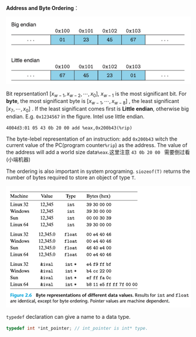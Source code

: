 
**Address and Byte Ordering**：

![Endlian](https://raw.githubusercontent.com/lih627/MyPicGo/master/imgs/20211010215126.png)

Bit reprsentation1 $[x_{w - 1}, x_{w - 2}, \cdots,x_0]$, $x_{w - 1}$ is the most significant bit. For **byte**, the most significant byte is $[x_{w - 1}, \cdots, x_{w - 8}]$ , the least significant $[x_7, \cdots, x_{0}]$ . If the least significant comes first is **Little endian**, otherwise big endian. E.g. `0x1234567` in the figure. Intel use little endian.

```assembly
4004d3:01 05 43 0b 20 00 add %eax,0x200b43(%rip)
```

The byte-lebel representation of an instruction: add  `0x200b43`  witch the current value of the PC(program counter`%rip`) as the address. The value of the address will add a world size data`%eax`.这里注意 `43 0b 20 00 ` 需要倒过看(小端机器)

The ordering is also important in system programing.  `siozeof(T)`  returns the number of bytes required to store an object of type `T`. 

![Different data stored in different system](https://raw.githubusercontent.com/lih627/MyPicGo/master/imgs/20211011213817.png)

`typedef`  declaration can give a name to a data type.

```c
typedef int *int_pointer; // int_pointer is int* type.
```
